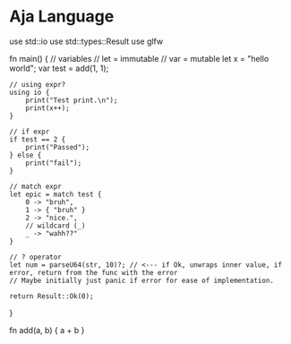 
# Aja Language

use std::io
use std::types::Result
use glfw

fn main() {
    // variables
    // let = immutable
    // var = mutable
    let x = "hello world";
    var test = add(1, 1);
    
    // using expr?
    using io {
        print("Test print.\n");
        print(x++);
    }
    
    // if expr
    if test == 2 {
        print("Passed");
    } else {
        print("fail");
    }

    // match expr
    let epic = match test {
        0 -> "bruh",
        1 -> { "bruh" }
        2 -> "nice.",
        // wildcard (_)
        _ -> "wahh??"
    }

    // ? operator
    let num = parseU64(str, 10)?; // <--- if Ok, unwraps inner value, if error, return from the func with the error
    // Maybe initially just panic if error for ease of implementation.
    
    return Result::Ok(0);
}

fn add(a, b) {
    a + b
}




